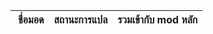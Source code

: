 &nbsp;ชื่อมอด                            | สถานะการแปล                                                    | รวมเข้ากับ mod หลัก
--------------------------------- | :------------------------------------------------------------- | :------------------------------------------------------------------------

